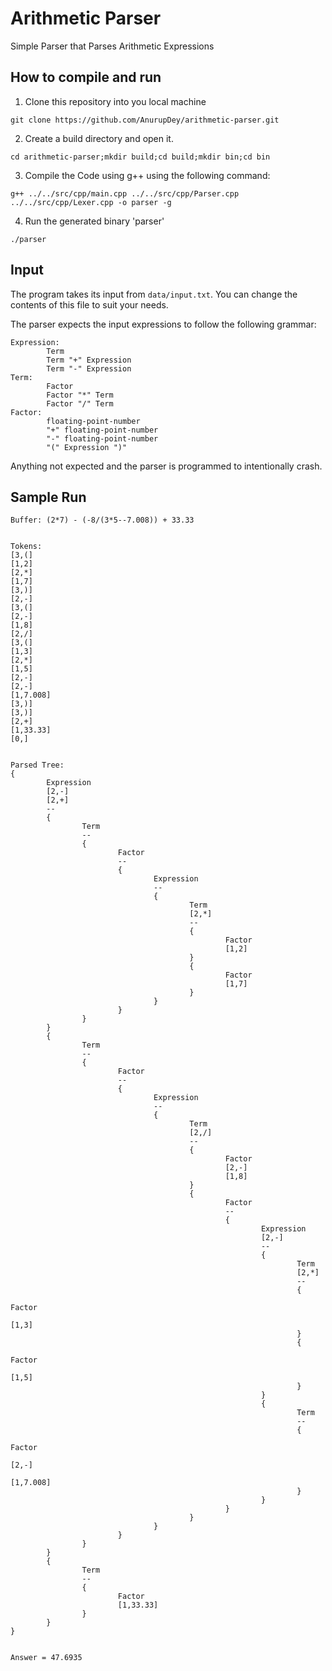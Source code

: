 # Arithmetic Parser
Simple Parser that Parses Arithmetic Expressions

## How to compile and run
1. Clone this repository into you local machine

`git clone https://github.com/AnurupDey/arithmetic-parser.git`

2. Create a build directory and open it.

`cd arithmetic-parser;mkdir build;cd build;mkdir bin;cd bin`

3. Compile the Code using g++ using the following command:

`g++ ../../src/cpp/main.cpp ../../src/cpp/Parser.cpp ../../src/cpp/Lexer.cpp -o parser -g`

4. Run the generated binary 'parser'

`./parser`

## Input
The program takes its input from `data/input.txt`. You can change the contents of this file to suit your needs.

The parser expects the input expressions to follow the following grammar:
```
Expression:
        Term
        Term "+" Expression
        Term "-" Expression
Term:
        Factor
        Factor "*" Term
        Factor "/" Term
Factor:
        floating-point-number
        "+" floating-point-number
        "-" floating-point-number
        "(" Expression ")"
```
Anything not expected and the parser is programmed to intentionally crash.

## Sample Run
```
Buffer: (2*7) - (-8/(3*5--7.008)) + 33.33


Tokens:
[3,(]
[1,2]
[2,*]
[1,7]
[3,)]
[2,-]
[3,(]
[2,-]
[1,8]
[2,/]
[3,(]
[1,3]
[2,*]
[1,5]
[2,-]
[2,-]
[1,7.008]
[3,)]
[3,)]
[2,+]
[1,33.33]
[0,]


Parsed Tree:
{
        Expression
        [2,-]
        [2,+]
        --
        {
                Term
                --
                {
                        Factor
                        --
                        {
                                Expression
                                --
                                {
                                        Term
                                        [2,*]
                                        --
                                        {
                                                Factor
                                                [1,2]
                                        }
                                        {
                                                Factor
                                                [1,7]
                                        }
                                }
                        }
                }
        }
        {
                Term
                --
                {
                        Factor
                        --
                        {
                                Expression
                                --
                                {
                                        Term
                                        [2,/]
                                        --
                                        {
                                                Factor
                                                [2,-]
                                                [1,8]
                                        }
                                        {
                                                Factor
                                                --
                                                {
                                                        Expression
                                                        [2,-]
                                                        --
                                                        {
                                                                Term
                                                                [2,*]
                                                                --
                                                                {
                                                                        Factor
                                                                        [1,3]
                                                                }
                                                                {
                                                                        Factor
                                                                        [1,5]
                                                                }
                                                        }
                                                        {
                                                                Term
                                                                --
                                                                {
                                                                        Factor
                                                                        [2,-]
                                                                        [1,7.008]
                                                                }
                                                        }
                                                }
                                        }
                                }
                        }
                }
        }
        {
                Term
                --
                {
                        Factor
                        [1,33.33]
                }
        }
}


Answer = 47.6935
```
